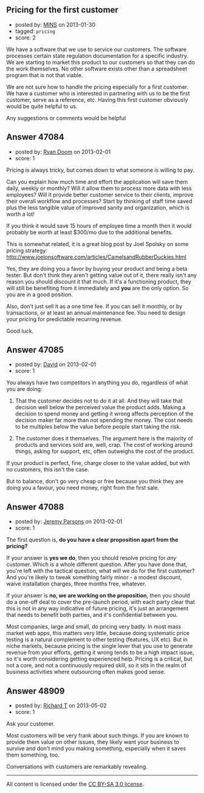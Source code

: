 ## Pricing for the first customer

- posted by: [MINS](https://stackexchange.com/users/-1/23794-mins) on 2013-01-30
- tagged: `pricing`
- score: 2

We have a software that we use to service our customers.  The software processes certain state regulation documentation for a specific industry.  We are starting to market this product to our customers so that they can do the work themselves.  No other software exists other than a spreadsheet program that is not that viable.  

We are not sure how to handle the pricing especially for a first customer.  We have a customer who is interested in partnering with us to be the first customer, serve as a reference, etc.  Having this first customer obviously would be quite helpful to us.

Any suggestions or comments would be helpful


## Answer 47084

- posted by: [Ryan Doom](https://stackexchange.com/users/-1/5655-ryan-doom) on 2013-02-01
- score: 1

Pricing is always tricky, but comes down to what someone is willing to pay.

Can you explain how much time and effort the application will save them daily, weekly or monthly? Will it allow them to process more data with less employees? Will it provide better customer service to their clients, improve their overall workflow and processes? Start by thinking of staff time saved plus the less tangible value of improved sanity and organization, which is worth a lot!

If you think it would save 15 hours of employee time a month then it would probably be worth at least $300/mo due to the additional benefits.

This is somewhat related, it is a great blog post by Joel Spolsky on some pricing strategy: http://www.joelonsoftware.com/articles/CamelsandRubberDuckies.html

Yes, they are doing you a favor by buying your product and being a beta tester. But don't think they aren't getting value out of it, there really isn't any reason you should discount it that much.  If it's a functioning product, they will still be benefiting from it immediately and **you** are the only option. So you are in a good position.

Also, don't just sell it as a one time fee.  If you can sell it monthly, or by transactions, or at least an annual maintenance fee.  You need to design your pricing for predictable recurring revenue.

Good luck.




## Answer 47085

- posted by: [David](https://stackexchange.com/users/-1/5460-david) on 2013-02-01
- score: 1

You always have two competitors in anything you do, regardless of what you are doing:

1) That the customer decides not to do it at all. And they will take that decision well below the perceived value the product adds. Making a decision to spend money and getting it wrong affects perception of the decision maker far more than not spending the money. The cost needs to be multiples below the value before people start taking the risk.

2) The customer does it themselves. The argument here is the majority of products and services sold are, well, crap. The cost of working around things, asking for support, etc, often outweighs the cost of the product.

If your product is perfect, fine, charge closer to the value added, but with no customers, this isn't the case.

But to balance, don't go very cheap or free because you think they are doing you a favour, you need money, right from the first sale.


## Answer 47088

- posted by: [Jeremy Parsons](https://stackexchange.com/users/-1/4291-jeremy-parsons) on 2013-02-01
- score: 1

The first question is, **do you have a clear proposition apart from the pricing?**

If your answer is **yes we do**, then you should resolve pricing for *any* customer. Which is a whole different question. After you have done that, you're left with the tactical question, what will we do for the first customer? And you're likely to tweak something fairly minor - a modest discount, waive installation charges, three months free, whatever.

If your answer is **no, we are working on the proposition**, then you should do a one-off deal to cover the pre-launch period, with each party clear that this is not in any way indicative of future pricing, it's just an arrangement that needs to benefit both parties, and it's confidential between you.

Most companies, large and small, do pricing very badly. In most mass market web apps, this matters very little, because doing systematic price testing is a natural complement to other testing (features, UX etc). But in niche markets, because pricing is the single lever that you use to generate revenue from your efforts, getting it wrong tends to be a high impact issue, so it's worth considering getting experienced help. Pricing is a critical, but not a core, and not a continuously required skill, so it sits in the realm of business activities where outsourcing often makes good sense.


## Answer 48909

- posted by: [Richard T](https://stackexchange.com/users/-1/26089-richard-t) on 2013-05-02
- score: 1

Ask your customer.

Most customers will be very frank about such things. If you are known to provide them value on other issues, they likely want your business to survive and don't mind you making something, especially when it saves them something, too.

Conversations with customers are remarkably revealing.



---

All content is licensed under the [CC BY-SA 3.0 license](https://creativecommons.org/licenses/by-sa/3.0/).

